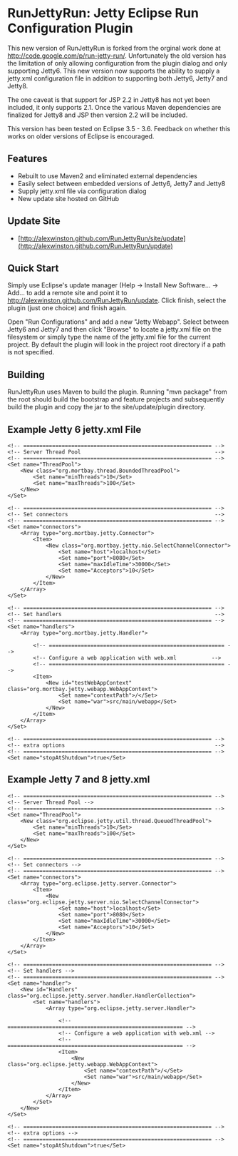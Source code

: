 RunJettyRun: Jetty Eclipse Run Configuration Plugin
===================================================

This new version of RunJettyRun is forked from the orginal work done at http://code.google.com/p/run-jetty-run/. Unfortunately the old version has the limitation of only allowing configuration from the plugin dialog and only supporting Jetty6. This new version now supports the ability to supply a jetty.xml configuration file in addition to supporting both Jetty6, Jetty7 and Jetty8.

The one caveat is that support for JSP 2.2 in Jetty8 has not yet been included, it only supports 2.1.  Once the various Maven dependencies are finalized for Jetty8 and JSP then version 2.2 will be included.

This version has been tested on Eclipse 3.5 - 3.6. Feedback on whether this works on older versions of Eclipse is encouraged.

Features
---------
- Rebuilt to use Maven2 and eliminated external dependencies
- Easily select between embedded versions of Jetty6, Jetty7 and Jetty8
- Supply jetty.xml file via configuration dialog
- New update site hosted on GitHub

Update Site
------------
- [http://alexwinston.github.com/RunJettyRun/site/update](http://alexwinston.github.com/RunJettyRun/update)

Quick Start
------------
Simply use Eclipse's update manager (Help -> Install New Software... -> Add... to add a remote site and point it to http://alexwinston.github.com/RunJettyRun/update. Click finish, select the plugin (just one choice) and finish again.

Open "Run Configurations" and add a new "Jetty Webapp". Select between Jetty6 and Jetty7 and then click "Browse" to locate a jetty.xml file on the filesystem or simply type the name of the jetty.xml file for the current project. By default the plugin will look in the project root directory if a path is not specified.

Building
--------
RunJettyRun uses Maven to build the plugin.  Running "mvn package" from the root should build the bootstrap and feature projects and subsequently build the plugin and copy the jar to the site/update/plugin directory.

Example Jetty 6 jetty.xml File
------------------------------
<?xml version="1.0"?>
<!DOCTYPE Configure PUBLIC "-//Mort Bay Consulting//DTD Configure//EN" "http://jetty.mortbay.org/configure.dtd">

<!-- =============================================================== -->
<!-- Configure the Jetty Server                                      -->
<!-- =============================================================== -->
<Configure id="Server" class="org.mortbay.jetty.Server">

	<!-- =========================================================== -->
	<!-- Server Thread Pool                                          -->
	<!-- =========================================================== -->
	<Set name="ThreadPool">
		<New class="org.mortbay.thread.BoundedThreadPool">
			<Set name="minThreads">10</Set>
			<Set name="maxThreads">100</Set>
		</New>
	</Set>

	<!-- =========================================================== -->
	<!-- Set connectors                                              -->
	<!-- =========================================================== -->
	<Set name="connectors">
		<Array type="org.mortbay.jetty.Connector">
			<Item>
				<New class="org.mortbay.jetty.nio.SelectChannelConnector">
					<Set name="host">localhost</Set>
					<Set name="port">8080</Set>
					<Set name="maxIdleTime">30000</Set>
					<Set name="Acceptors">10</Set>
				</New>
			</Item>
		</Array>
	</Set>

	<!-- =========================================================== -->
	<!-- Set handlers                                                -->
	<!-- =========================================================== -->
	<Set name="handlers">
		<Array type="org.mortbay.jetty.Handler">

			<!-- ======================================================= -->
			<!-- Configure a web application with web.xml           -->
			<!-- ======================================================= -->
			<Item>
				<New id="testWebAppContext" class="org.mortbay.jetty.webapp.WebAppContext">
					<Set name="contextPath">/</Set>
					<Set name="war">src/main/webapp</Set>
				</New>
			</Item>
		</Array>
	</Set>

	<!-- =========================================================== -->
	<!-- extra options                                               -->
	<!-- =========================================================== -->
	<Set name="stopAtShutdown">true</Set>

</Configure>

Example Jetty 7 and 8 jetty.xml
-------------------------------
<?xml version="1.0"?>
<!DOCTYPE Configure PUBLIC "-//Mort Bay Consulting//DTD Configure//EN" "http://jetty.mortbay.org/configure.dtd">

<!-- =============================================================== -->
<!-- Configure the Jetty Server -->
<!-- =============================================================== -->
<Configure id="Server" class="org.eclipse.jetty.server.Server">

	<!-- =========================================================== -->
	<!-- Server Thread Pool -->
	<!-- =========================================================== -->
	<Set name="ThreadPool">
		<New class="org.eclipse.jetty.util.thread.QueuedThreadPool">
			<Set name="minThreads">10</Set>
			<Set name="maxThreads">100</Set>
		</New>
	</Set>

	<!-- =========================================================== -->
	<!-- Set connectors -->
	<!-- =========================================================== -->
	<Set name="connectors">
		<Array type="org.eclipse.jetty.server.Connector">
			<Item>
				<New class="org.eclipse.jetty.server.nio.SelectChannelConnector">
					<Set name="host">localhost</Set>
					<Set name="port">8080</Set>
					<Set name="maxIdleTime">30000</Set>
					<Set name="Acceptors">10</Set>
				</New>
			</Item>
		</Array>
	</Set>

	<!-- =========================================================== -->
	<!-- Set handlers -->
	<!-- =========================================================== -->
	<Set name="handler">
		<New id="Handlers" class="org.eclipse.jetty.server.handler.HandlerCollection">
			<Set name="handlers">
				<Array type="org.eclipse.jetty.server.Handler">

					<!-- ======================================================= -->
					<!-- Configure a web application with web.xml -->
					<!-- ======================================================= -->
					<Item>
						<New class="org.eclipse.jetty.webapp.WebAppContext">
							<Set name="contextPath">/</Set>
							<Set name="war">src/main/webapp</Set>
						</New>
					</Item>
				</Array>
			</Set>
		</New>
	</Set>

	<!-- =========================================================== -->
	<!-- extra options -->
	<!-- =========================================================== -->
	<Set name="stopAtShutdown">true</Set>

</Configure>

